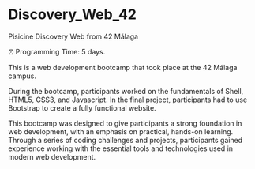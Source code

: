 # Discovery_Web_42
Pisicine Discovery Web from 42 Málaga

⏰ Programming Time: 5 days.

This is a web development bootcamp that took place at the 42 Málaga campus.

During the bootcamp, participants worked on the fundamentals of Shell, HTML5, CSS3, and Javascript. In the final project, participants had to use Bootstrap to create a fully functional website.

This bootcamp was designed to give participants a strong foundation in web development, with an emphasis on practical, hands-on learning. Through a series of coding challenges and projects, participants gained experience working with the essential tools and technologies used in modern web development.
